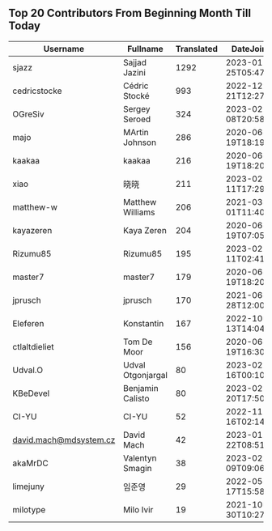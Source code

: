 ## Top 20 Contributors From Beginning Month Till Today ##
|Username|Fullname|Translated|DateJoined|
|--------|--------|----------|----------|
|sjazz|Sajjad Jazini|1292|2023-01-25T05:47:07.|
|cedricstocke|Cédric Stocké|993|2022-12-21T12:27:36.|
|OGreSiv|Sergey Seroed|324|2023-02-08T20:58:42.|
|majo|MArtin Johnson|286|2020-06-19T18:19:45Z|
|kaakaa|kaakaa|216|2020-06-19T18:20:26Z|
|xiao|晓晓|211|2023-02-11T17:29:53.|
|matthew-w|Matthew Williams|206|2021-03-01T11:40:28.|
|kayazeren|Kaya Zeren|204|2020-06-19T07:05:24Z|
|Rizumu85|Rizumu85|195|2023-02-11T02:41:32.|
|master7|master7|179|2020-06-19T18:20:39.|
|jprusch|jprusch|170|2021-06-28T12:00:18.|
|Eleferen|Konstantin|167|2022-10-13T14:04:24Z|
|ctlaltdieliet|Tom De Moor|156|2020-06-19T16:30:47Z|
|Udval.O|Udval Otgonjargal|80|2023-02-16T00:10:50.|
|KBeDevel|Benjamin Calisto|80|2023-02-20T17:50:20.|
|CI-YU|CI-YU|52|2022-11-16T02:14:58.|
|david.mach@mdsystem.cz|David Mach|42|2023-01-22T08:51:32.|
|akaMrDC|Valentyn Smagin|38|2023-02-09T09:06:21.|
|limejuny|임준영|29|2022-05-17T15:58:46.|
|milotype|Milo Ivir|19|2021-10-30T10:27:42.|
